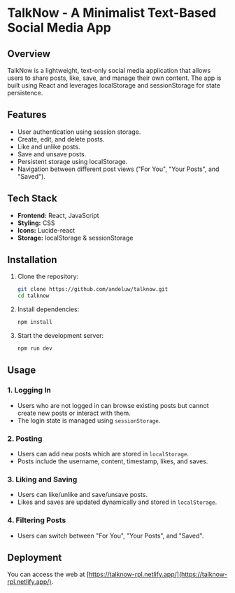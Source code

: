 # TalkNow - A Minimalist Text-Based Social Media App

## Overview

TalkNow is a lightweight, text-only social media application that allows users to share posts, like, save, and manage their own content. The app is built using React and leverages localStorage and sessionStorage for state persistence.

## Features

- User authentication using session storage.
- Create, edit, and delete posts.
- Like and unlike posts.
- Save and unsave posts.
- Persistent storage using localStorage.
- Navigation between different post views ("For You", "Your Posts", and "Saved").

## Tech Stack

- **Frontend:** React, JavaScript
- **Styling:** CSS
- **Icons:** Lucide-react
- **Storage:** localStorage & sessionStorage

## Installation

1. Clone the repository:
   ```sh
   git clone https://github.com/andeluw/talknow.git
   cd talknow
   ```
2. Install dependencies:
   ```sh
   npm install
   ```
3. Start the development server:
   ```sh
   npm run dev
   ```

## Usage

### 1. Logging In

- Users who are not logged in can browse existing posts but cannot create new posts or interact with them.  
- The login state is managed using `sessionStorage`.

### 2. Posting

- Users can add new posts which are stored in `localStorage`.
- Posts include the username, content, timestamp, likes, and saves.

### 3. Liking and Saving

- Users can like/unlike and save/unsave posts.
- Likes and saves are updated dynamically and stored in `localStorage`.

### 4. Filtering Posts

- Users can switch between "For You", "Your Posts", and "Saved".

## Deployment

You can access the web at [https://talknow-rpl.netlify.app/](https://talknow-rpl.netlify.app/).
